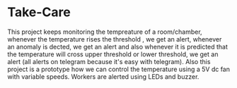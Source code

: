 # Take-Care
This project keeps monitoring the tempreature of a room/chamber, whenever the temperature rises the threshold , we get an alert, whenever an anomaly is dected, we get an alert and also whenever it is predicted that the temperature will cross upper threshold or lower threshold, we get an alert (all alerts on telegram because it's easy with telegram). Also this project is a prototype how we can control the temperature using a 5V dc fan with variable speeds. Workers are alerted using LEDs and buzzer.
